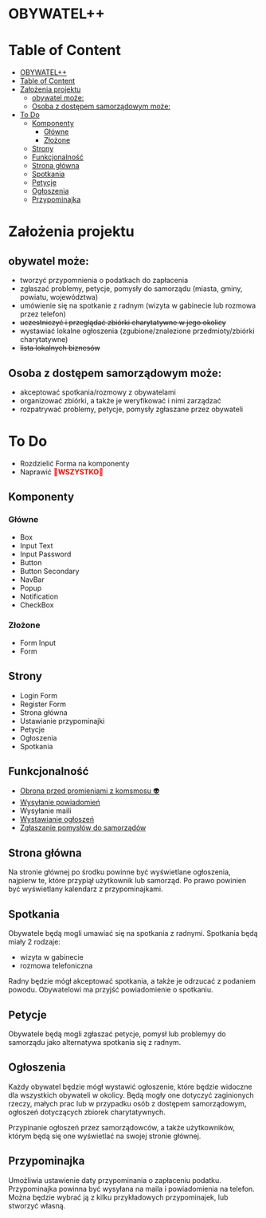 # OBYWATEL++

# Table of Content

- [OBYWATEL++](#obywatel)
- [Table of Content](#table-of-content)
- [Założenia projektu](#założenia-projektu)
  - [obywatel może:](#obywatel-może)
  - [Osoba z dostępem samorządowym może:](#osoba-z-dostępem-samorządowym-może)
- [To Do](#to-do)
  - [Komponenty](#komponenty)
    - [Główne](#główne)
    - [Złożone](#złożone)
  - [Strony](#strony)
  - [Funkcjonalność](#funkcjonalność)
  - [Strona główna](#strona-główna)
  - [Spotkania](#spotkania)
  - [Petycje](#petycje)
  - [Ogłoszenia](#ogłoszenia)
  - [Przypominajka](#przypominajka)

# Założenia projektu

## obywatel może:

- tworzyć przypomnienia o podatkach do zapłacenia
- zgłaszać problemy, petycje, pomysły do samorządu (miasta, gminy, powiatu, województwa)
- umówienie się na spotkanie z radnym (wizyta w gabinecie lub rozmowa przez telefon)
- ~~uczestniczyć i przeglądać zbiórki charytatywne w jego okolicy~~
- wystawiać lokalne ogłoszenia (zgubione/znalezione przedmioty/zbiórki charytatywne)
- ~~lista lokalnych biznesów~~

## Osoba z dostępem samorządowym może:

- akceptować spotkania/rozmowy z obywatelami
- organizować zbiórki, a także je weryfikować i nimi zarządzać
- rozpatrywać problemy, petycje, pomysły zgłaszane przez obywateli

# To Do

- Rozdzielić Forma na komponenty
- Naprawić <span style="color:Red;">🚨**WSZYSTKO**🚨</span>

## Komponenty

### Główne

- Box
- Input Text
- Input Password
- Button
- Button Secondary
- NavBar
- Popup
- Notification
- CheckBox

### Złożone

- Form Input
- Form

## Strony

- Login Form
- Register Form
- Strona główna
- Ustawianie przypominajki
- Petycje
- Ogłoszenia
- Spotkania

## Funkcjonalność

- [Obrona przed promieniami z komsmosu 👽](https://www.history.com/shows/ancient-aliens)
- [Wysyłanie powiadomień](#przypominajka)
- Wysyłanie maili
- [Wystawianie ogłoszeń](#ogłoszenia)
- [Zgłaszanie pomysłów do samorządów](#petycje)

## Strona główna

Na stronie głównej po środku powinne być wyświetlane ogłoszenia, najpierw te, które przypiął użytkownik lub samorząd. Po prawo powinien być wyświetlany kalendarz z przypominajkami.

## Spotkania

Obywatele będą mogli umawiać się na spotkania z radnymi. Spotkania będą miały 2 rodzaje:

- wizyta w gabinecie
- rozmowa telefoniczna

Radny będzie mógł akceptować spotkania, a także je odrzucać z podaniem powodu. Obywatelowi ma przyjść powiadomienie o spotkaniu.

## Petycje

Obywatele będą mogli zgłaszać petycje, pomysł lub problemyy do samorządu jako alternatywa spotkania się z radnym.

## Ogłoszenia

Każdy obywatel będzie mógł wystawić ogłoszenie, które będzie widoczne dla wszystkich obywateli w okolicy. Będą mogły one dotyczyć zaginionych rzeczy, małych prac lub w przypadku osób z dostępem samorządowym, ogłoszeń dotyczących zbiorek charytatywnych.

Przypinanie ogłoszeń przez samorządowców, a także użytkowników, którym będą się one wyświetlać na swojej stronie głównej.

## Przypominajka

Umożliwia ustawienie daty przypominania o zapłaceniu podatku. Przypominajka powinna być wysyłana na maila i powiadomienia na telefon. Można będzie wybrać ją z kilku przykładowych przypominajek, lub stworzyć własną.
